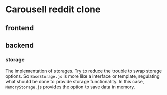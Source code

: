 # Carousell reddit clone

## frontend


## backend
### storage
The implementation of storages.
Try to reduce the trouble to swap storage options. So `BaseStorage.js` is more like a interface or template, regulating what should be done to provide storage functionality.
In this case, `MemoryStorage.js` provides the option to save data in memory.